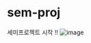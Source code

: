 # sem-proj

세미프로젝트 시작 !!
![image](https://user-images.githubusercontent.com/130134027/236387393-3e8aab6a-d424-4182-9817-d5f96a8152a9.png)
